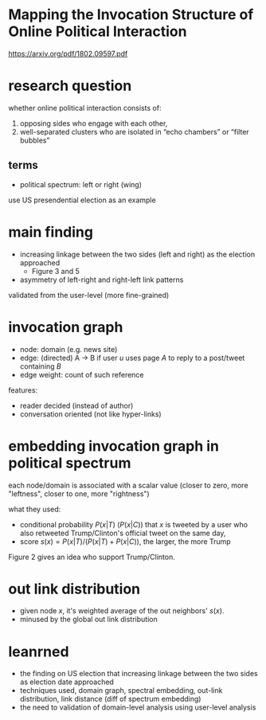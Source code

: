 # Mapping the Invocation Structure of Online Political Interaction

https://arxiv.org/pdf/1802.09597.pdf

# research question

whether online political interaction consists of:

1. opposing sides who engage with each other,
2. well-separated clusters who are isolated in “echo chambers” or “filter bubbles” 

## terms

- political spectrum: left or right (wing)

use US presendential election as an example

# main finding

- increasing linkage between the two sides (left and right) as the election approached 
  - Figure 3 and 5
- asymmetry of left-right and right-left link patterns  


validated from the user-level (more fine-grained)


# invocation graph

- node: domain (e.g. news site)
- edge: (directed) A -> B if user $`u`$ uses page $`A`$ to reply to a post/tweet containing $`B`$
- edge weight: count of such reference

features:

- reader decided (instead of author)
- conversation oriented (not like hyper-links)

# embedding invocation graph in political spectrum

each node/domain is associated with a scalar value (closer to zero, more "leftness", closer to one, more "rightness")

what they used:

- conditional probability $`P(x | T)`$ ($`P(x | C)`$)  that $`x`$ is tweeted by a user who also retweeted Trump/Clinton's official tweet on the same day, 
- score $`s(x) = P(x | T) / (P(x | T) + P(x | C))`$, the larger, the more Trump

Figure 2 gives an idea who support Trump/Clinton. 

# out link distribution

- given node $`x`$, it's weighted average of the out neighbors' $`s(x)`$. 
- minused by the global out link distribution

# leanrned

- the finding on US election that increasing linkage between the two sides as election date approached
- techniques used, domain graph, spectral embedding, out-link distribution, link distance (diff of spectrum embedding)
- the need to validation of domain-level analysis using user-level analysis